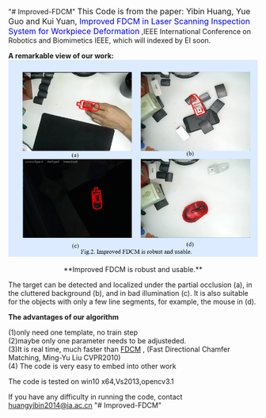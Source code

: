 "# Improved-FDCM" 
<font size=3>This Code is from the paper: 
Yibin Huang, Yue Guo and  Kui Yuan,  </font><font size=3 color=#0000ff>Improved FDCM in Laser Scanning Inspection System for Workpiece Deformation</font>  ,IEEE International Conference on Robotics and Biomimetics IEEE, which will indexed by EI soon.

**A remarkable view of our work:**
![FDCM](./00.png)
<center>**Improved FDCM is robust and usable.** </center> 

The target can be detected and localized under the partial occlusion (a), in the cluttered background (b), and in bad illumination (c). It is also suitable for the objects with only a few line segments, for example, the mouse in (d).   

**The advantages of our algorithm**  

(1)only need one template, no train step   
(2)maybe only one parameter needs to be adjusteded.  
(3)It is real time, much faster than [FDCM](https://github.com/mingyuliutw/FastDirectionalChamferMatching)  , (Fast Directional Chamfer Matching,   Ming-Yu Liu CVPR2010)  
(4) The code is very easy to embed into other work

The code is tested on win10 x64,Vs2013,opencv3.1  

If you have any difficulty in running the code, contact  [huangyibin2014@ia.ac.cn](huangyibin2014@ia.ac.cn)
"# Improved-FDCM" 

